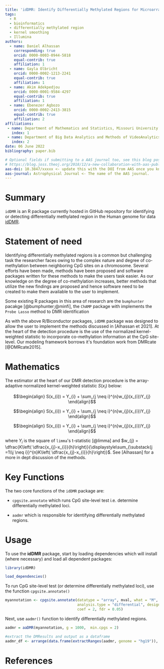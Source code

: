 ```yaml
---
title: 'idDMR: Identify Differentially Methylated Regions for Microarray Data '
tags:
  - R
  - bioinformatics
  - differentially methylated region
  - kernel smoothing
  - Illumina
authors:
  - name: Daniel Alhassan
    corresponding: true 
    orcid: 0000-0003-0944-5818
    equal-contrib: true
    affiliation: 1 
  - name: Gayla Olbricht
    orcid: 0000-0002-1213-2241
    equal-contrib: true 
    affiliation: 1
  - name: Akim Adekpedjou
    orcid: 0000-0001-9584-4297
    equal-contrib: true 
    affiliation: 1
  - name: Ebenezer Agbozo
    orcid: 0000-0002-2413-3815
    equal-contrib: true 
    affiliation: 2
affiliations:
 - name: Department of Mathematics and Statistics, Missouri University of Science and Technology, USA
   index: 1
 - name: Department of Big Data Analytics and Methods of VideoAnalytics, Institute of               Radioelectronics and Information Technology, Ural Federal University
   index: 2
date: 06 June 2022
bibliography: paper.bib

# Optional fields if submitting to a AAS journal too, see this blog post:
# https://blog.joss.theoj.org/2018/12/a-new-collaboration-with-aas-publishing
aas-doi: 10.3847/xxxxx <- update this with the DOI from AAS once you know it.
aas-journal: Astrophysical Journal <- The name of the AAS journal.
---
```


# Summary
`idDMR` is an R package currently hosted in GitHub repository for identifying or detecting differentially methylated region in the Human genome for data  [idDMR](https://github.com/DanielAlhassan/idDMR). 


# Statement of need
 Identifying differentially methylated regions is a common but challenging task the researcher faces owing to the complex nature and degree of co-methylation between neighboring CpG sites on a chromosome. Several efforts have been made, methods have been proposed and software packages written for these methods to make the users task easier. As our knowledge on the degree of co-methylation increases, better methods that utilize the new findings are proposed and hence software need to be created to make them available to the user to implement. 

Some existing R packages in this area of research are the  `bumphunter` pacakge [@bumphunter;@minfi], the `ChAMP` package with implements the `Probe Lasso` method to DMR identification
 
 As with the above R/Biconductor packages,  `idDMR` package was designed to allow the user to implement the methods discussed in [Alhassan et 2021]. At the heart of the detection procedure is the use of the normalized kernel-weighted statistic to incorporate co-methylation information at the CpG site-level. Our modeling framework borrows it's foundation work from DMRcate [@DMRcate2015]. 
 

# Mathematics
The estimator at the heart of our DMR detection procedure is the array-adaptive normalized kernel-weighted statistic $S(x_{i})$ below:

$$\begin{align}
S(x_{i}) = Y_{i} + \sum_{j \neq i}^{n}w_{j}(x_{i})Y_{j} 
\end{align}$$

$$\begin{align}
S(x_{i}) = Y_{i} + \sum_{j \neq i}^{n}w_{j}(x_{i})Y_{j} 
\end{align}$$

$$\begin{align}
S(x_{i}) = Y_{i} + \sum_{j \neq i}^{n}w_{j}(x_{i})Y_{j} 
\end{align}$$

where $Y_{i}$ is the square of `limma`'s t-statistic [@limma] and $w_{j} = \dfrac{K\left( \dfrac{x_{j}-x_{i}}{h}\right)}{\displaystyle\sum_{\substack{j =1\\j \neq i}}^{n}K\left( \dfrac{x_{j}-x_{i}}{h}\right)}$. 
See [Alhassan] for a more in dept discussion of the methods.


# Key Functions
The two core functions of the `idDMR` package are:
- `cpgsite.annotate` which runs CpG site-level test i.e. determine differentially methylated loci.

- `aadmr` which is responsible for identifying differentially methylated regions.



# Usage
To use the **idDMR** package, start by loading dependencies which will install (where necessary) and load all dependent packages:

```r
library(idDMR)

load_dependencies()
```

To run CpG site-level test (or determine differentially methylated loci), use the function `cpgsite.annotate()`
```r
myannotation <- cpgsite.annotate(datatype = "array", mval, what = "M", arraytype = "450K",
                                 analysis.type = "differential", design = design_mat,
                                 coef = 2, fdr = 0.05)
```

Next, use `aadmr()` function to identify differentially methylated regions. 
```r
aadmr = aaDMR(myannotation, g = 1000,  min.cpgs = 2)

#extract the DMResults and output as a dataframe
aadmr_df <- arrange(data.frame(extractRanges(aadmr, genome = "hg19")), seqnames)

```




# References
